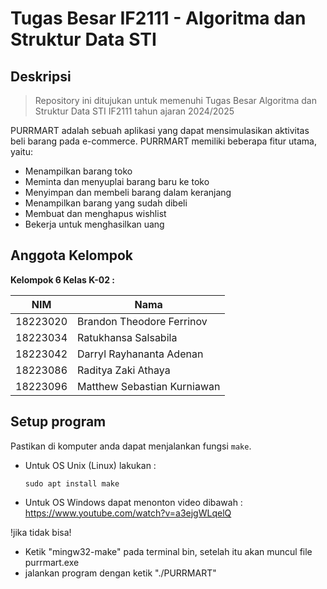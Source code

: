 # Tugas Besar IF2111 - Algoritma dan Struktur Data STI

## Deskripsi

> Repository ini ditujukan untuk memenuhi Tugas Besar Algoritma dan Struktur Data STI IF2111 tahun ajaran 2024/2025

PURRMART adalah sebuah aplikasi yang dapat mensimulasikan aktivitas beli barang pada e-commerce. PURRMART memiliki beberapa fitur utama, yaitu:
- Menampilkan barang toko
- Meminta dan menyuplai barang baru ke toko
- Menyimpan dan membeli barang dalam keranjang
- Menampilkan barang yang sudah dibeli
- Membuat dan menghapus wishlist
- Bekerja untuk menghasilkan uang

## Anggota Kelompok

**Kelompok 6 Kelas K-02 :**

| NIM          | Nama                       |
| ---          | ---                        |
| 18223020     | Brandon Theodore Ferrinov  |
| 18223034     | Ratukhansa Salsabila       |
| 18223042     | Darryl Rayhananta Adenan   |
| 18223086     | Raditya Zaki Athaya        |
| 18223096     | Matthew Sebastian Kurniawan|

## Setup program
Pastikan di komputer anda dapat menjalankan fungsi ```make```.  
- Untuk OS Unix (Linux) lakukan :
    ```
    sudo apt install make
    ```
- Untuk OS Windows dapat menonton video dibawah :
https://www.youtube.com/watch?v=a3ejgWLqelQ

!jika tidak bisa! 
- Ketik "mingw32-make" pada terminal bin, setelah itu akan muncul file purrmart.exe
- jalankan program dengan ketik "./PURRMART" 
